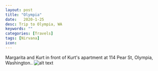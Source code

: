 ```yaml
---
layout: post
title: "Olympia"
date:   2020-1-25
desc: Trip to Olympia, WA
keywords: ""
categories: [Travels]
tags: [Nirvana]
icon:
---
```

Margarita and Kurt in front of Kurt's apartment at 114 Pear St, Olympia, Washington..
![alt text](https://github.com/harrydurbin/harrydurbin.github.io/tree/master/static/assets/img/posts/margarita_and_kurt.png "Margarita and Kurt")
